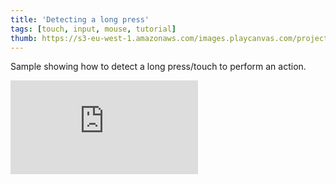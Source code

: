```yaml
---
title: 'Detecting a long press'
tags: [touch, input, mouse, tutorial]
thumb: https://s3-eu-west-1.amazonaws.com/images.playcanvas.com/projects/12/438459/3173EE-image-75.jpg
---
```

Sample showing how to detect a long press/touch to perform an action.
<div className="iframe-container">
    <iframe loading="lazy" src="https://playcanv.as/p/kuSZj1KM/" title="Detecting a long press" webkitallowfullscreen="true" mozallowfullscreen="true" allow="autoplay" allowfullscreen="true" allowvr="" scrolling="no" frameborder="0" />
</div>
